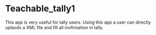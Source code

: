 # Teachable_tally1
This app is very useful for tally users. Using this app a user can directly uplaods a XML file and fill all inofrmation in tally.
